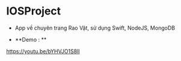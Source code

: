 # IOSProject

- App về chuyên trang Rao Vặt, sử dụng Swift, NodeJS, MongoDB

- **Demo : ** 

https://youtu.be/bYHVJO1S8lI
